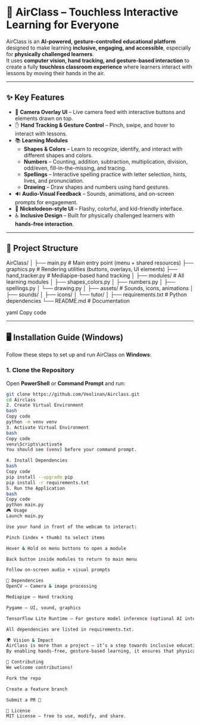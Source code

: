 # 🛫 AirClass – Touchless Interactive Learning for Everyone

AirClass is an **AI-powered, gesture-controlled educational platform** designed to make learning **inclusive, engaging, and accessible**, especially for **physically challenged learners**.  
It uses **computer vision, hand tracking, and gesture-based interaction** to create a fully **touchless classroom experience** where learners interact with lessons by moving their hands in the air.  

---

## ✨ Key Features

- 🎥 **Camera Overlay UI** – Live camera feed with interactive buttons and elements drawn on top.  
- ✋ **Hand Tracking & Gesture Control** – Pinch, swipe, and hover to interact with lessons.  
- 📚 **Learning Modules**
  - **Shapes & Colors** – Learn to recognize, identify, and interact with different shapes and colors.  
  - **Numbers** – Counting, addition, subtraction, multiplication, division, odd/even, fill-in-the-missing, and tracing.  
  - **Spellings** – Interactive spelling practice with letter selection, hints, lives, and pronunciation.  
  - **Drawing** – Draw shapes and numbers using hand gestures.  
- 🔊 **Audio-Visual Feedback** – Sounds, animations, and on-screen prompts for engagement.  
- 🎨 **Nickelodeon-style UI** – Flashy, colorful, and kid-friendly interface.  
- ♿ **Inclusive Design** – Built for physically challenged learners with **hands-free interaction**.  

---

## 📂 Project Structure

AirClass/
│
├── main.py # Main entry point (menu + shared resources)
├── graphics.py # Rendering utilities (buttons, overlays, UI elements)
├── hand_tracker.py # Mediapipe-based hand tracking
│
├── modules/ # All learning modules
│ ├── shapes_colors.py
│ ├── numbers.py
│ ├── spellings.py
│ └── drawing.py
│
├── assets/ # Sounds, icons, animations
│ ├── sounds/
│ ├── icons/
│ └── tutor/
│
├── requirements.txt # Python dependencies
└── README.md # Documentation

yaml
Copy code

---

## 🖥️ Installation Guide (Windows)

Follow these steps to set up and run AirClass on **Windows**:

### 1. Clone the Repository
Open **PowerShell** or **Command Prompt** and run:
```bash
git clone https://github.com/Veolinan/Airclass.git
cd Airclass
2. Create Virtual Environment
bash
Copy code
python -m venv venv
3. Activate Virtual Environment
bash
Copy code
venv\Scripts\activate
You should see (venv) before your command prompt.

4. Install Dependencies
bash
Copy code
pip install --upgrade pip
pip install -r requirements.txt
5. Run the Application
bash
Copy code
python main.py
🎮 Usage
Launch main.py

Use your hand in front of the webcam to interact:

Pinch (index + thumb) to select items

Hover & Hold on menu buttons to open a module

Back button inside modules to return to main menu

Follow on-screen audio + visual prompts

🔧 Dependencies
OpenCV – Camera & image processing

Mediapipe – Hand tracking

Pygame – UI, sound, graphics

TensorFlow Lite Runtime – For gesture model inference (optional AI integration)

All dependencies are listed in requirements.txt.

🌍 Vision & Impact
AirClass is more than a project – it’s a step towards inclusive education.
By enabling hands-free, gesture-based learning, it ensures that physically challenged learners can participate in interactive lessons without barriers.

🤝 Contributing
We welcome contributions!

Fork the repo

Create a feature branch

Submit a PR 🚀

📜 License
MIT License – free to use, modify, and share.

